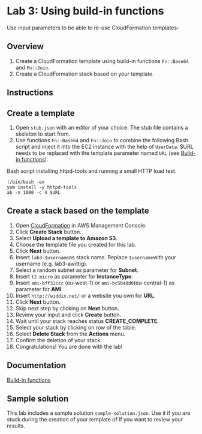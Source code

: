 # Lab 3: Using build-in functions

Use input parameters to be able to re-use CloudFormation templates-

## Overview
1. Create a CloudFormation template using build-in functions ``Fn::Base64`` and ``Fn::Join``.
1. Create a CloudFormation stack based on your template.

## Instructions

## Create a template
1. Open ``stub.json`` with an editor of your choice. The stub file contains a skeleton to start from.
1. Use functions ``Fn::Base64`` and ``Fn::Join`` to combine the following Bash script and inject it into the EC2 instance with the help of ``UserData``. $URL needs to be replaced with the template parameter named ``URL`` (see [Build-in functions](http://docs.aws.amazon.com/AWSCloudFormation/latest/UserGuide/intrinsic-function-reference.html)).


Bash script installing httpd-tools and running a small HTTP load test.

```
!/bin/bash -ex
yum install -y httpd-tools
ab -n 1000 -c 4 $URL
```


## Create a stack based on the template
1. Open [CloudFormation](https://console.aws.amazon.com/cloudformation) in AWS Management Console.
1. Click **Create Stack** button.
1. Select **Upload a template to Amazon S3**.
1. Choose the template file you created for this lab.
1. Click **Next** button.
1. Insert ``lab3-$username``as stack name. Replace ``$username``with your username (e.g. lab3-awittig).
1. Select a random subnet as parameter for **Subnet**.
1. Insert ``t2.micro`` as parameter for **InstanceType**.
1. Insert ``ami-bff32ccc`` (eu-west-1) or ``ami-bc5b48d0``(eu-central-1) as parameter for **AMI**.
1. Insert ``http://widdix.net/`` or a website you own for **URL**.
1. Click **Next** button.
1. Skip next step by clicking on **Next** button.
1. Review your input and click **Create** button.
1. Wait until your stack reaches status **CREATE_COMPLETE**.
1. Select your stack by clicking on row of the table.
1. Select **Delete Stack** from the **Actions** menu.
1. Confirm the deletion of your stack.
1. Congratulations! You are done with the lab!

## Documentation
[Build-in functions](http://docs.aws.amazon.com/AWSCloudFormation/latest/UserGuide/intrinsic-function-reference.html)

## Sample solution
This lab includes a sample solution ``sample-solution.json``. Use it if you are stuck during the creation of your template of if you want to review your results.